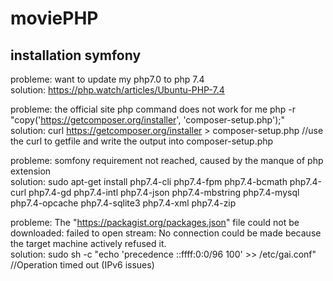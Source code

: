 # moviePHP

## installation symfony
probleme: want to update my php7.0 to php 7.4  
solution: https://php.watch/articles/Ubuntu-PHP-7.4

probleme: the official site php command does not work for me php -r "copy('https://getcomposer.org/installer', 'composer-setup.php');"  
solution: curl https://getcomposer.org/installer > composer-setup.php  //use the curl to getfile and write the output into composer-setup.php

probleme: somfony requirement not reached, caused by the manque of php extension  
solution: sudo apt-get install php7.4-cli php7.4-fpm php7.4-bcmath php7.4-curl php7.4-gd php7.4-intl php7.4-json php7.4-mbstring php7.4-mysql php7.4-opcache php7.4-sqlite3 php7.4-xml php7.4-zip

probleme: The "https://packagist.org/packages.json" file could not be downloaded: failed to open stream: No connection could be made because the target machine actively refused it.   
solution: sudo sh -c "echo 'precedence ::ffff:0:0/96 100' >> /etc/gai.conf" //Operation timed out (IPv6 issues)
